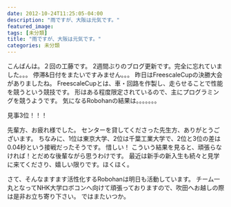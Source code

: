 ```yaml
---
date: 2012-10-24T11:25:05-04:00
description: "雨ですが、大阪は元気です。"
featured_image: 
tags: [未分類]
title: "雨ですが、大阪は元気です。"
categories: 未分類
---
```


こんばんは。２回の工藤です。
2週間ぶりのブログ更新です。完全に忘れていました。。。
停滞&日付をまたいですみません。。。
昨日はFreescaleCupの決勝大会がありましたね。
FreescaleCupとは、車・回路を作製し、走らせることで性能を競うという競技です。
形はある程度限定されているので、主にプログラミングを競うようです。
気になるRobohanの結果は。。。。。。。
 
 
 
見事3位！！！
 
 
先輩方、お疲れ様でした。
センターを貸してくださった先生方、ありがとうございます。
ちなみに、1位は東京大学、2位は千葉工業大学で、2位と3位の差は0.04秒という接戦だったそうです。
惜しい！
こういう結果を見ると、頑張らなければ！とだめな後輩ながら思うわけです。
最近は新手の新入生も続々と見学に来てくださり、嬉しい限りです。ほくほく。
 
さて、そんなますます活性化するRobohanは明日も活動しています。
チーム一丸となってNHK大学ロボコンへ向けて頑張っておりますので、吹田へお越しの際は是非お立ち寄り下さい。
ではまたいつか。

